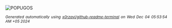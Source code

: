 <div align="justify">
<picture>
    <source media="(prefers-color-scheme: dark)" srcset="https://i.ibb.co/vYJD7BX/output-gif.gif">
    <source media="(prefers-color-scheme: light)" srcset="https://i.ibb.co/vYJD7BX/output-gif.gif">
    <img alt="POPUGOS" src="https://i.ibb.co/vYJD7BX/output-gif.gif">
</picture>

<sub><i>Generated automatically using [x0rzavi/github-readme-terminal](https://github.com/x0rzavi/github-readme-terminal) on Wed Dec 04 05:53:54 AM +05 2024</i></sub>
</div>